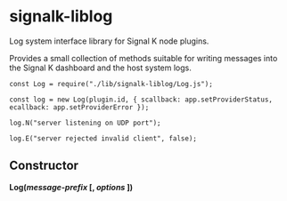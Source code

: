# signalk-liblog

Log system interface library for Signal K node plugins.

Provides a small collection of methods suitable for writing messages
into the Signal K dashboard and the host system logs.

```
const Log = require("./lib/signalk-liblog/Log.js");

const log = new Log(plugin.id, { scallback: app.setProviderStatus, ecallback: app.setProviderError });

log.N("server listening on UDP port");

log.E("server rejected invalid client", false);
```

## Constructor

__Log(*message-prefix* [, *options* ])__



